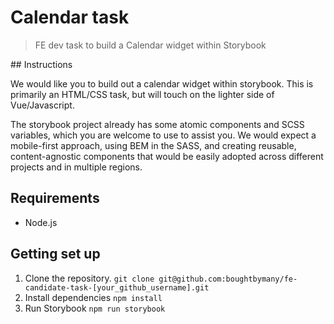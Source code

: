 # Calendar task

> FE dev task to build a Calendar widget within Storybook

## Instructions

We would like you to build out a calendar widget within storybook. This is
primarily an HTML/CSS task, but will touch on the lighter side of Vue/Javascript.

The storybook project already has some atomic components and SCSS variables,
which you are welcome to use to assist you. We would expect a mobile-first
approach, using BEM in the SASS, and creating reusable, content-agnostic
components that would be easily adopted across different projects and in
multiple regions.


## Requirements
- Node.js

## Getting set up
1. Clone the repository.
  `git clone git@github.com:boughtbymany/fe-candidate-task-[your_github_username].git`
2. Install dependencies
  `npm install`
3. Run Storybook
  `npm run storybook`
